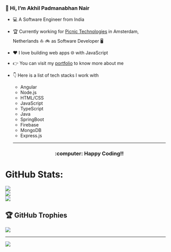 ### :metal: Hi, I’m Akhil Padmanabhan Nair
- :computer: A Software Engineer from India
- :trophy: Currently working for [Picnic Technologies](https://picnic.app/) in Amsterdam, Netherlands :boat: :bike: as Software Developer :desktop_computer: 
- :heart: I love building web apps :globe_with_meridians: with JavaScript
- :point_right: You can visit my [portfolio](https://akhil-padmanabhan.web.app/) to know more about me
- :point_down: Here is a list of tech stacks I work with
  - Angular
  - Node.js
  - HTML/CSS
  - JavaScript
  - TypeScript
  - Java
  - SpringBoot
  - Firebase
  - MongoDB
  - Express.js
  
  <hr>

  <h3 align="center"> :computer: Happy Coding!!</h1>


#  GitHub Stats:

![](https://github-readme-stats.vercel.app/api?username=akkitheakhil&theme=dark&hide_border=false&include_all_commits=true&count_private=true)<br/>
![](https://github-readme-streak-stats.herokuapp.com/?user=akkitheakhil&theme=dark&hide_border=false)<br/>
![](https://github-readme-stats.vercel.app/api/top-langs/?username=akkitheakhil&theme=dark&hide_border=false&include_all_commits=true&count_private=true&layout=compact)

## 🏆 GitHub Trophies

![](https://github-profile-trophy.vercel.app/?username=akkitheakhil&theme=monokai&no-frame=true&no-bg=true&margin-w=4)

---

[![](https://visitcount.itsvg.in/api?id=akkitheakhil&label=Profile%20Views&color=12&icon=1&pretty=false)](https://visitcount.itsvg.in)

